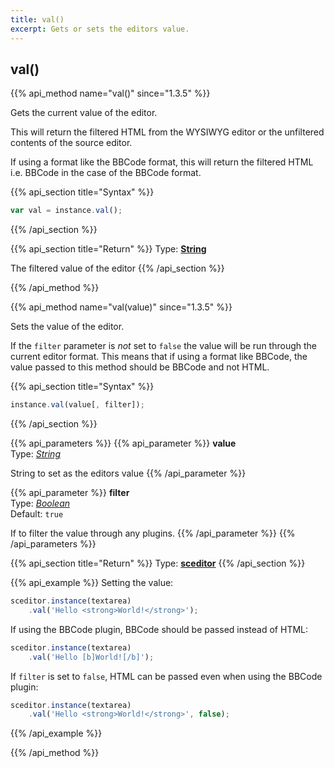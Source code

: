 ```yaml
---
title: val()
excerpt: Gets or sets the editors value.
---
```

## val()

{{% api_method name="val()" since="1.3.5" %}}

Gets the current value of the editor.

This will return the filtered HTML from the WYSIWYG editor or the unfiltered contents of the source editor.

If using a format like the BBCode format, this will return the filtered HTML i.e. BBCode in the case of the BBCode format.

{{% api_section title="Syntax" %}}
```js
var val = instance.val();
```
{{% /api_section %}}


{{% api_section title="Return" %}}
Type: **[String](/api/types/#string)**

The filtered value of the editor
{{% /api_section %}}

{{% /api_method %}}






{{% api_method name="val(value)" since="1.3.5" %}}

Sets the value of the editor.

If the `filter` parameter is *not* set to `false` the value will be run through the current editor format. This means that if using a format like BBCode, the value passed to this method should be BBCode and not HTML.

{{% api_section title="Syntax" %}}
```js
instance.val(value[, filter]);
```
{{% /api_section %}}


{{% api_parameters %}}
{{% api_parameter %}}
**value**  
Type: *[String](/api/types/#string)*

String to set as the editors value
{{% /api_parameter %}}

{{% api_parameter %}}
**filter**  
Type: *[Boolean](/api/types/#bool)*  
Default: `true`

If to filter the value through any plugins.
{{% /api_parameter %}}
{{% /api_parameters %}}


{{% api_section title="Return" %}}
Type: **[sceditor](/api/types/#sceditor)**
{{% /api_section %}}


{{% api_example %}}
Setting the value:

```js
sceditor.instance(textarea)
	.val('Hello <strong>World!</strong>');
```

If using the BBCode plugin, BBCode should be passed instead of HTML:

```js
sceditor.instance(textarea)
	.val('Hello [b]World![/b]');
```

If `filter` is set to `false`, HTML can be passed even when using the BBCode plugin:

```js
sceditor.instance(textarea)
	.val('Hello <strong>World!</strong>', false);
```
{{% /api_example %}}

{{% /api_method %}}
